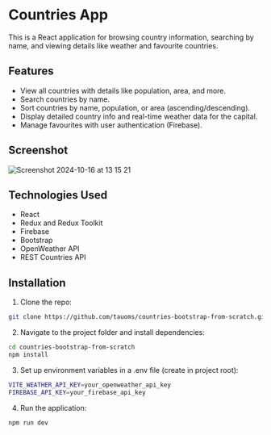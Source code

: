 # Countries App

This is a React application for browsing country information, searching by name, and viewing details like weather and favourite countries.

## Features

- View all countries with details like population, area, and more.
- Search countries by name.
- Sort countries by name, population, or area (ascending/descending).
- Display detailed country info and real-time weather data for the capital.
- Manage favourites with user authentication (Firebase).

## Screenshot

![Screenshot 2024-10-16 at 13 15 21](https://github.com/user-attachments/assets/11117cfe-215a-4086-a2e1-9bcc8f41b8f8)

## Technologies Used

- React
- Redux and Redux Toolkit​​​​​​
- Firebase
- Bootstrap
- OpenWeather API
- REST Countries API

## Installation

1. Clone the repo:

```bash
git clone https://github.com/tauoms/countries-bootstrap-from-scratch.git
```

2. Navigate to the project folder and install dependencies:

```bash
cd countries-bootstrap-from-scratch
npm install
```

3. Set up environment variables in a .env file (create in project root):

```bash
VITE_WEATHER_API_KEY=your_openweather_api_key
FIREBASE_API_KEY=your_firebase_api_key
```

4. Run the application:

```bash
npm run dev
```
